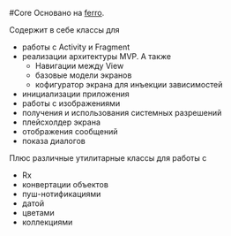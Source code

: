 #Core
Основано на [ferro](https://github.com/MaksTuev/ferro).

Содержит в себе классы для 
+ работы с Activity и Fragment
+ реализации архитектуры MVP. А также
  + Навигации между View
  + базовые модели экранов
  + кофигуратор экрана для инъекции зависимостей
+ инициализации приложения
+ работы с изображениями
+ получения и использования системных разрешений
+ плейсхолдер экрана
+ отображения сообщений
+ показа диалогов

Плюс различные утилитарные классы для работы с
+ Rx
+ конвертации объектов
+ пуш-нотификациями
+ датой
+ цветами
+ коллекциями